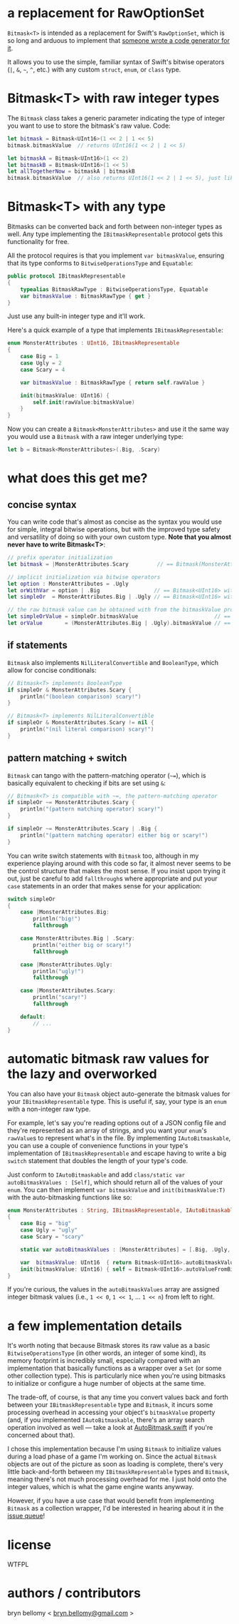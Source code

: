 
# a replacement for RawOptionSet

`Bitmask<T>` is intended as a replacement for Swift's `RawOptionSet`, which is so long and arduous to implement that [someone wrote a code generator for it](http://natecook.com/blog/2014/07/swift-options-bitmask-generator/).

It allows you to use the simple, familiar syntax of Swift's bitwise operators (`|`, `&`, `~`, `^`, etc.) with any custom `struct`, `enum`, or `class` type.


# Bitmask&lt;T&gt; with raw integer types

The `Bitmask` class takes a generic parameter indicating the type of integer you want to use to store the bitmask's raw value.  Code:

```swift
let bitmask = Bitmask<UInt16>(1 << 2 | 1 << 5)
bitmask.bitmaskValue  // returns UInt16(1 << 2 | 1 << 5)
```

```swift
let bitmaskA = Bitmask<UInt16>(1 << 2)
let bitmaskB = Bitmask<UInt16>(1 << 5)
let allTogetherNow = bitmaskA | bitmaskB
bitmask.bitmaskValue  // also returns UInt16(1 << 2 | 1 << 5), just like above
```


# Bitmask&lt;T&gt; with any type

Bitmasks can be converted back and forth between non-integer types as well.  Any type implementing the `IBitmaskRepresentable` protocol gets this functionality for free.

All the protocol requires is that you implement `var bitmaskValue`, ensuring that its type conforms to `BitwiseOperationsType` and `Equatable`:

```swift
public protocol IBitmaskRepresentable
{
    typealias BitmaskRawType : BitwiseOperationsType, Equatable
    var bitmaskValue : BitmaskRawType { get }
}
```

Just use any built-in integer type and it'll work.

Here's a quick example of a type that implements `IBitmaskRepresentable`:

```swift
enum MonsterAttributes : UInt16, IBitmaskRepresentable
{
    case Big = 1
    case Ugly = 2
    case Scary = 4

    var bitmaskValue : BitmaskRawType { return self.rawValue }

    init(bitmaskValue: UInt16) {
        self.init(rawValue:bitmaskValue)
    }
}
```

Now you can create a `Bitmask<MonsterAttributes>` and use it the same way you would use a `Bitmask` with a raw integer underlying type:

```swift
let b = Bitmask<MonsterAttributes>(.Big, .Scary)
```


# what does this get me?

## concise syntax

You can write code that's almost as concise as the syntax you would use for simple, integral bitwise operations, but with the improved type safety and versatility of doing so with your own custom type.  **Note that you almost never have to write Bitmask&lt;T&gt;**:

```swift
// prefix operator initialization
let bitmask = |MonsterAttributes.Scary         // == Bitmask(MonsterAttributes.Scary)

// implicit initialization via bitwise operators
let option : MonsterAttributes = .Ugly
let orWithVar = option | .Big                 // == Bitmask<UInt16> with a bitmaskValue of 1 | 2
let simpleOr  = MonsterAttributes.Big | .Ugly // == Bitmask<UInt16> with a bitmaskValue of 1 | 2

// the raw bitmask value can be obtained with from the bitmaskValue property
let simpleOrValue = simpleOr.bitmaskValue                        // == UInt16(1 | 2)
let orValue       = (MonsterAttributes.Big | .Ugly).bitmaskValue // == UInt16(1 | 2)
```

## if statements

`Bitmask` also implements `NilLiteralConvertible` and `BooleanType`, which allow for concise conditionals:

```swift
// Bitmask<T> implements BooleanType
if simpleOr & MonsterAttributes.Scary {
    println("(boolean comparison) scary!")
}

// Bitmask<T> implements NilLiteralConvertible
if simpleOr & MonsterAttributes.Scary != nil {
    println("(nil literal comparison) scary!")
}
```


## pattern matching + switch

`Bitmask` can tango with the pattern-matching operator (`~=`), which is basically equivalent to checking if bits are set using `&`:

```swift
// Bitmask<T> is compatible with ~=, the pattern-matching operator
if simpleOr ~= MonsterAttributes.Scary {
    println("(pattern matching operator) scary!")
}

if simpleOr ~= MonsterAttributes.Scary | .Big {
    println("(pattern matching operator) either big or scary!")
}
```


You can write switch statements with `Bitmask` too, although in my experience playing around with this code so far, it almost never seems to be the control structure that makes the most sense.  If you insist upon trying it out, just be careful to add `fallthrough`s where appropriate and put your `case` statements in an order that makes sense for your application:

```swift
switch simpleOr
{
    case |MonsterAttributes.Big:
        println("big!")
        fallthrough

    case MonsterAttributes.Big | .Scary:
        println("either big or scary!")
        fallthrough

    case |MonsterAttributes.Ugly:
        println("ugly!")
        fallthrough

    case |MonsterAttributes.Scary:
        println("scary!")
        fallthrough

    default:
        // ...
}
```


# automatic bitmask raw values for the lazy and overworked

You can also have your `Bitmask` object auto-generate the bitmask values for your `IBitmaskRepresentable` type.  This is useful if, say, your type is an `enum` with a non-integer raw type.

For example, let's say you're reading options out of a JSON config file and they're represented as an array of strings, and you want your `enum`'s `rawValue`s to represent what's in the file.  By implementing `IAutoBitmaskable`, you can use a couple of convenience functions in your type's implementation of `IBitmaskRepresentable` and escape having to write a big `switch` statement that doubles the length of your type's code.

Just conform to `IAutoBitmaskable` and add `class/static var autoBitmaskValues : [Self]`, which should return all of the values of your `enum`.  You can then implement `var bitmaskValue` and `init(bitmaskValue:T)` with the auto-bitmasking functions like so:


```swift
enum MonsterAttributes : String, IBitmaskRepresentable, IAutoBitmaskable
{
    case Big = "big"
    case Ugly = "ugly"
    case Scary = "scary"

    static var autoBitmaskValues : [MonsterAttributes] = [.Big, .Ugly, .Scary,]

    var  bitmaskValue: UInt16  { return Bitmask<UInt16>.autoBitmaskValueFor(self) }
    init(bitmaskValue: UInt16) { self = Bitmask<UInt16>.autoValueFromBitmask(bitmaskValue) }
}
```


If you're curious, the values in the `autoBitmaskValues` array are assigned integer bitmask values (i.e., `1 << 0`, `1 << 1`, ... `1 << n`) from left to right.


# a few implementation details

It's worth noting that because Bitmask<T> stores its raw value as a basic `BitwiseOperationsType` (in other words, an integer of some kind), its memory footprint is incredibly small, especially compared with an implementation that basically functions as a wrapper over a `Set` (or some other collection type).  This is particularly nice when you're using bitmasks to initialize or configure a huge number of objects at the same time.

The trade-off, of course, is that any time you convert values back and forth between your `IBitmaskRepresentable` type and `Bitmask`, it incurs some processing overhead in accessing your object's `bitmaskValue` property (and, if you implemented `IAutoBitmaskable`, there's an array search operation involved as well — take a look at [AutoBitmask.swift](https://github.com/brynbellomy/SwiftBitmask/blob/master/AutoBitmask.swift) if you're concerned about that).

I chose this implementation because I'm using `Bitmask` to initialize values during a load phase of a game I'm working on.  Since the actual `Bitmask` objects are out of the picture as soon as loading is complete, there's very little back-and-forth between my `IBitmaskRepresentable` types and `Bitmask`, meaning there's not much processing overhead for me.  I just hold onto the integer values, which is what the game engine wants anywway.

However, if you have a use case that would benefit from implementing `Bitmask` as a collection wrapper, I'd be interested in hearing about it in the [issue queue](https://github.com/brynbellomy/SwiftBitmask/issues)!


# license

WTFPL


# authors / contributors

bryn bellomy < <bryn.bellomy@gmail.com> >



